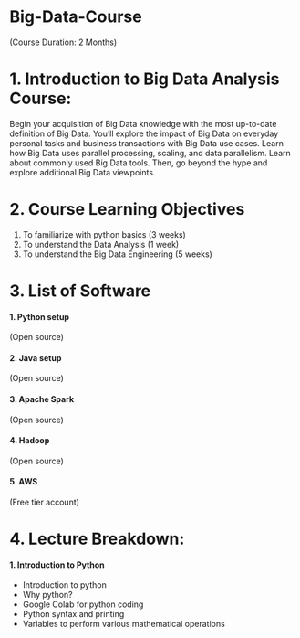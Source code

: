 # Big-Data-Course
(Course Duration: 2 Months)

# 1. Introduction to Big Data Analysis Course:
Begin your acquisition of Big Data knowledge with the most up-to-date definition of Big Data. You’ll explore the impact of Big Data on everyday personal tasks and business transactions with Big Data use cases. Learn how Big Data uses parallel processing, scaling, and data parallelism. Learn about commonly used Big Data tools. Then, go beyond the hype and explore additional Big Data viewpoints.
# 2. Course Learning Objectives
1. To familiarize with python basics (3 weeks)
2. To understand the Data Analysis   (1 week)
3. To understand the Big Data Engineering	 (5 weeks)
# 3. List of Software
#### 1. Python setup	
(Open source)
#### 2. Java setup	
(Open source)
#### 3. Apache Spark 
(Open source)
#### 4. Hadoop	
(Open source)
#### 5. AWS	
(Free tier account)

# 4.	Lecture Breakdown:
#### 1. Introduction to Python
* Introduction to python
* Why python?
* Google Colab for python coding
* Python syntax and printing
* Variables to perform various mathematical operations
